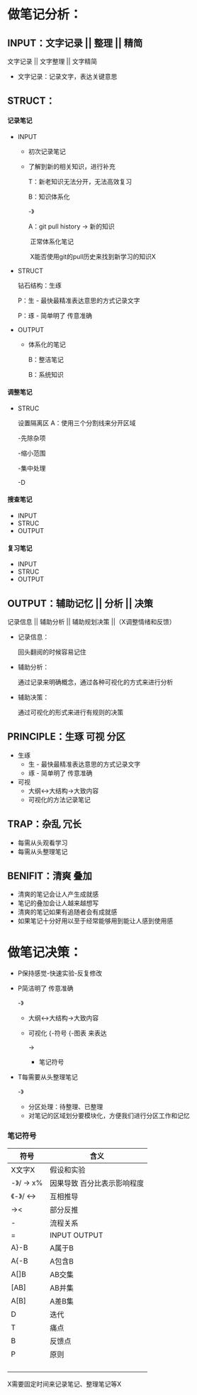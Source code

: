 # 做笔记分析：

## INPUT：文字记录 || 整理 || 精简

文字记录 || 文字整理 || 文字精简

* 文字记录：记录文字，表达关键意思

## STRUCT：

#### 记录笔记

* INPUT

  * 初次记录笔记

  * 了解到新的相关知识，进行补充

    T：新老知识无法分开，无法高效复习

    B：知识体系化

    -》

    A：git pull history -> 新的知识 

    ​	   正常体系化笔记

    ​	   X能否使用git的pull历史来找到新学习的知识X

* STRUCT

  钻石结构：生琢

  P：生 - 最快最精准表达意思的方式记录文字

  P：琢 - 简单明了 传意准确

* OUTPUT

  * 体系化的笔记

    B：整洁笔记

    B：系统知识

#### 调整笔记

* STRUC

  设置隔离区  A：使用三个分割线来分开区域

  -先除杂项

  -缩小范围

  -集中处理

  -D

#### 搜查笔记

* INPUT
* STRUC
* OUTPUT

#### 复习笔记

* INPUT
* STRUC
* OUTPUT



## OUTPUT：辅助记忆 || 分析 || 决策

记录信息 || 辅助分析 || 辅助规划决策 ||（X调整情绪和反馈）

* 记录信息：

  回头翻阅的时候容易记住

* 辅助分析：

  通过记录来明确概念，通过各种可视化的方式来进行分析

* 辅助决策：

  通过可视化的形式来进行有规则的决策

## PRINCIPLE：生琢 可视 分区

* 生琢
  * 生 - 最快最精准表达意思的方式记录文字
  * 琢 - 简单明了 传意准确
* 可视
  * 大纲<->大结构->大致内容
  * 可视化的方法记录笔记

## TRAP：杂乱 冗长

* 每需从头观看学习
* 每需从头整理笔记

## BENIFIT：清爽 叠加

* 清爽的笔记会让人产生成就感
* 笔记的叠加会让人越来越想写
* 清爽的笔记如果有追随者会有成就感
* 如果笔记十分好用以至于经常能够用到能让人感到使用感



# 做笔记决策：

- P保持感觉-快速实验-反复修改

- P简洁明了 传意准确

  -》

  * 大纲<->大结构->大致内容

  * 可视化 {-符号 {-图表 来表达

    -> 

    * 笔记符号

- T每需要从头整理笔记

  -》

  * 分区处理：待整理、已整理
  * 对笔记的区域划分要模块化，方便我们进行分区工作和记忆

### 笔记符号

| 符号        | 含义                        |
| ----------- | --------------------------- |
| X文字X      | 假设和实验                  |
| -》/ ->  x% | 因果导致 百分比表示影响程度 |
| 《-》/ <->  | 互相推导                    |
| -><         | 部分反推                    |
| -           | 流程关系                    |
| =           | INPUT OUTPUT                |
| A}-B        | A属于B                      |
| A{-B        | A包含B                      |
| A[]B        | AB交集                      |
| [AB]        | AB并集                      |
| A[B]        | A差B集                      |
| D           | 迭代                        |
| T           | 痛点                        |
| B           | 反馈点                      |
| P           | 原则                        |
|             |                             |
|             |                             |
|             |                             |
|             |                             |

X需要固定时间来记录笔记、整理笔记等X